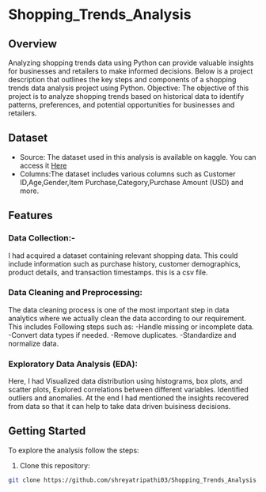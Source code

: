 # Shopping_Trends_Analysis
## Overview
Analyzing shopping trends data using Python can provide valuable insights for businesses and retailers to make informed decisions. Below is a project description that outlines the key steps and components of a shopping trends data analysis project using Python. Objective: The objective of this project is to analyze shopping trends based on historical data to identify patterns, preferences, and potential opportunities for businesses and retailers.
## Dataset
- Source: The dataset used in this analysis is available on kaggle. You can access it [Here](https://www.kaggle.com/datasets/iamsouravbanerjee/customer-shopping-trends-dataset.)
- Columns:The dataset includes various columns such as Customer ID,Age,Gender,Item Purchase,Category,Purchase Amount (USD) and more.
## Features
### Data Collection:- 
I had acquired a dataset containing relevant shopping data. This could include information such as purchase history, customer demographics, product details, and transaction timestamps. this is a csv file.
### Data Cleaning and Preprocessing: 
The data cleaning process is one of the most important step in data analytics where we actually clean the data according to our requirement. This includes Following steps such as:
-Handle missing or incomplete data.
-Convert data types if needed.
-Remove duplicates.
-Standardize and normalize data.
### Exploratory Data Analysis (EDA): 
Here, I had Visualized data distribution using histograms, box plots, and scatter plots, Explored correlations between different variables. Identified outliers and anomalies. At the end I had mentioned the insights recovered from data so that it can help to take data driven buisiness decisions.
## Getting Started
To explore the analysis follow the steps:
1. Clone this repository:
 ```bash
 git clone https://github.com/shreyatripathi03/Shopping_Trends_Analysis.git
